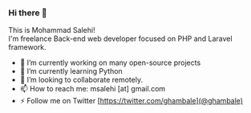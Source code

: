 ### Hi there 👋
This is Mohammad Salehi! <br/>
I'm freelance Back-end web developer focused on PHP and Laravel framework.

- 🔭 I’m currently working on many open-source projects
- 🌱 I’m currently learning Python
- 👯 I’m looking to collaborate remotely.
- 📫 How to reach me: msalehi [at] gmail.com
- ⚡ Follow me on Twitter [https://twitter.com/ghambale](@ghambale)
